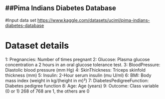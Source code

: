 ##Pima Indians Diabetes Database
------------------------------
#Input data set
https://www.kaggle.com/datasets/uciml/pima-indians-diabetes-database

Dataset details
===============
1: Pregnancies: Number of times pregnant
2: Glucose: Plasma glucose concentration a 2 hours in an oral glucose tolerance test.
3: BloodPressure: Diastolic blood pressure (mm Hg)
4: SkinThickness: Triceps skinfold thickness (mm)
5: Insulin: 2-Hour serum insulin (mu U/ml)
6: BMI: Body mass index (weight in kg/(height in m)²)
7: DiabetesPedigreeFunction: Diabetes pedigree function
8: Age: Age (years)
9: Outcome: Class variable (0 or 1) 268 of 768 are 1, the others are 0
